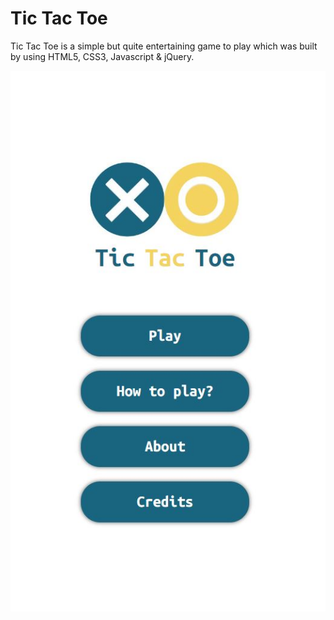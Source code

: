 # Tic Tac Toe

Tic Tac Toe is a simple but quite entertaining game to play which was built by using HTML5, CSS3, Javascript & jQuery.

![alt text](https://github.com/mertbag96/tic-tac-toe/blob/main/app/assets/images/project.JPG)